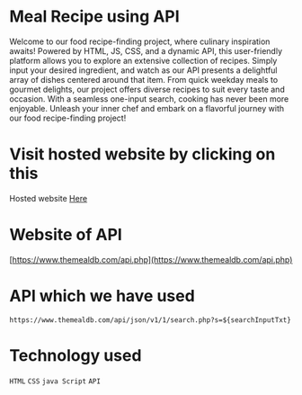 # Meal Recipe using API
Welcome to our food recipe-finding project, where culinary inspiration awaits! Powered by HTML, JS, CSS, and a dynamic API, this user-friendly platform allows you to explore an extensive collection of recipes. Simply input your desired ingredient, and watch as our API presents a delightful array of dishes centered around that item. From quick weekday meals to gourmet delights, our project offers diverse recipes to suit every taste and occasion. With a seamless one-input search, cooking has never been more enjoyable. Unleash your inner chef and embark on a flavorful journey with our food recipe-finding project!


# Visit hosted website by clicking on this 
Hosted website [Here](https://mealpreps.000webhostapp.com/)

# Website of API
[https://www.themealdb.com/api.php](https://www.themealdb.com/api.php)

# API which we have used 
`https://www.themealdb.com/api/json/v1/1/search.php?s=${searchInputTxt}`

# Technology used
`HTML`
`CSS`
`java Script`
`API`




